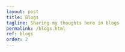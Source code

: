 ```yaml
---
layout: post
title: Blogs
tagline: Sharing my thoughts here in blogs
permalink: /blogs.html
ref: blogs
order: 2
---
```


